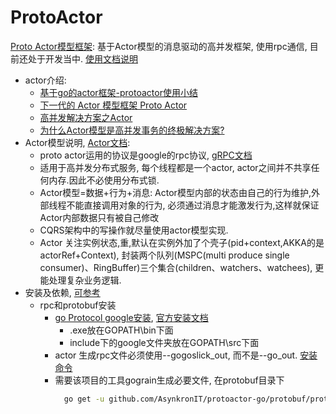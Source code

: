 # ProtoActor

[Proto Actor模型框架](https://github.com/AsynkronIT/protoactor-go): 基于Actor模型的消息驱动的高并发框架, 
使用rpc通信, 目前还处于开发当中. [使用文档说明](https://github.com/AsynkronIT/protoactor-go)
- actor介绍:
    - [基于go的actor框架-protoactor使用小结](https://studygolang.com/articles/12302)
    - [下一代的 Actor 模型框架 Proto Actor](https://www.oschina.net/p/protoactor)
    - [高并发解决方案之Actor](https://www.cnblogs.com/gengzhe/p/6561655.html)
    - [为什么Actor模型是高并发事务的终极解决方案?](https://www.jdon.com/45728)
- Actor模型说明, [Actor文档](http://proto.actor/docs/actors):
    - proto actor运用的协议是google的rpc协议, [gRPC文档](http://doc.oschina.net/grpc?t=60133)
    - 适用于高并发分布式服务, 每个线程都是一个actor, actor之间并不共享任何内存.因此不必使用分布式锁.
    - Actor模型=数据+行为+消息: Actor模型内部的状态由自己的行为维护,外部线程不能直接调用对象的行为,
    必须通过消息才能激发行为,这样就保证Actor内部数据只有被自己修改
    - CQRS架构中的写操作就尽量使用actor模型实现.
    - Actor 关注实例状态,重,默认在实例外加了个壳子(pid+context,AKKA的是actorRef+Context),
    封装两个队列(MSPC(multi produce single consumer)、RingBuffer)三个集合(children、watchers、watchees),
    更能处理复杂业务逻辑.
- 安装及依赖, [可参考](https://travis-ci.org/AsynkronIT/protoactor-go/jobs/516220191)
    - rpc和protobuf安装
        - [go Protocol google安装](https://blog.csdn.net/u010230794/article/details/78606021), 
        [官方安装文档](https://github.com/golang/protobuf)
            - .exe放在GOPATH\bin下面
            - include下的google文件夹放在GOPATH\src下面
        - actor 生成rpc文件必须使用--gogoslick_out, 而不是--go_out. [安装命令](doc/updateproto.bat)
        - 需要该项目的工具gograin生成必要文件, 在protobuf目录下
            ```bash
              go get -u github.com/AsynkronIT/protoactor-go/protobuf/protoc-gen-gograin
            ```